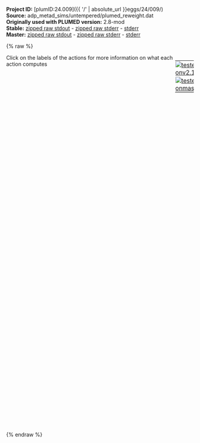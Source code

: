 **Project ID:** [plumID:24.009]({{ '/' | absolute_url }}eggs/24/009/)  
**Source:** adp_metad_sims/untempered/plumed_reweight.dat  
**Originally used with PLUMED version:** 2.8-mod  
**Stable:** [zipped raw stdout](plumed_reweight.dat.plumed.stdout.txt.zip) - [zipped raw stderr](plumed_reweight.dat.plumed.stderr.txt.zip) - [stderr](plumed_reweight.dat.plumed.stderr)  
**Master:** [zipped raw stdout](plumed_reweight.dat.plumed_master.stdout.txt.zip) - [zipped raw stderr](plumed_reweight.dat.plumed_master.stderr.txt.zip) - [stderr](plumed_reweight.dat.plumed_master.stderr)  

{% raw %}
<div style="width: 100%; float:left">
<div style="width: 90%; float:left" id="value_details_data/adp_metad_sims/untempered/plumed_reweight.dat"> Click on the labels of the actions for more information on what each action computes </div>
<div style="width: 10%; float:left"><table><tr><td style="padding:1px"><a href="plumed_reweight.dat.plumed.stderr"><img src="https://img.shields.io/badge/v2.10-passing-green.svg" alt="tested onv2.10" /></a></td></tr><tr><td style="padding:1px"><a href="plumed_reweight.dat.plumed_master.stderr"><img src="https://img.shields.io/badge/master-passing-green.svg" alt="tested onmaster" /></a></td></tr></table></div></div>
<pre style="width=97%;">
<span class="plumedtooltip" style="color:green">UNITS<span class="right">This command sets the internal units for the code. <a href="https://www.plumed.org/doc-master/user-doc/html/_u_n_i_t_s.html" style="color:green">More details</a><i></i></span></span> <span class="plumedtooltip">ENERGY<span class="right">the units of energy<i></i></span></span>=kcal/mol <span class="plumedtooltip">LENGTH<span class="right">the units of lengths<i></i></span></span>=A <span class="plumedtooltip">TIME<span class="right">the units of time<i></i></span></span>=ps

<span style="color:blue" class="comment"># set up two variables for Phi and Psi dihedral angles </span>
<span style="display:none;" id="data/adp_metad_sims/untempered/plumed_reweight.dat">The UNITS action with label <b></b> calculates something</span><b name="data/adp_metad_sims/untempered/plumed_reweight.datphi" onclick='showPath("data/adp_metad_sims/untempered/plumed_reweight.dat","data/adp_metad_sims/untempered/plumed_reweight.datphi","data/adp_metad_sims/untempered/plumed_reweight.datphi","black")'>phi</b><span style="display:none;" id="data/adp_metad_sims/untempered/plumed_reweight.datphi">The TORSION action with label <b>phi</b> calculates the following quantities:<table  align="center" frame="void" width="95%" cellpadding="5%"><tr><td width="5%"><b> Quantity </b>  </td><td width="5%"><b> Type </b>  </td><td><b> Description </b> </td></tr><tr><td width="5%">phi</td><td width="5%"><font color="black">scalar</font></td><td>the TORSION involving these atoms</td></tr></table></span>: <span class="plumedtooltip" style="color:green">TORSION<span class="right">Calculate a torsional angle. <a href="https://www.plumed.org/doc-master/user-doc/html/_t_o_r_s_i_o_n.html" style="color:green">More details</a><i></i></span></span> <span class="plumedtooltip">ATOMS<span class="right">the four atoms involved in the torsional angle<i></i></span></span>=5,7,9,15
<b name="data/adp_metad_sims/untempered/plumed_reweight.datpsi" onclick='showPath("data/adp_metad_sims/untempered/plumed_reweight.dat","data/adp_metad_sims/untempered/plumed_reweight.datpsi","data/adp_metad_sims/untempered/plumed_reweight.datpsi","black")'>psi</b><span style="display:none;" id="data/adp_metad_sims/untempered/plumed_reweight.datpsi">The TORSION action with label <b>psi</b> calculates the following quantities:<table  align="center" frame="void" width="95%" cellpadding="5%"><tr><td width="5%"><b> Quantity </b>  </td><td width="5%"><b> Type </b>  </td><td><b> Description </b> </td></tr><tr><td width="5%">psi</td><td width="5%"><font color="black">scalar</font></td><td>the TORSION involving these atoms</td></tr></table></span>: <span class="plumedtooltip" style="color:green">TORSION<span class="right">Calculate a torsional angle. <a href="https://www.plumed.org/doc-master/user-doc/html/_t_o_r_s_i_o_n.html" style="color:green">More details</a><i></i></span></span> <span class="plumedtooltip">ATOMS<span class="right">the four atoms involved in the torsional angle<i></i></span></span>=7,9,15,17

<b name="data/adp_metad_sims/untempered/plumed_reweight.datmetad" onclick='showPath("data/adp_metad_sims/untempered/plumed_reweight.dat","data/adp_metad_sims/untempered/plumed_reweight.datmetad","data/adp_metad_sims/untempered/plumed_reweight.datmetad","black")'>metad</b><span style="display:none;" id="data/adp_metad_sims/untempered/plumed_reweight.datmetad">The METAD action with label <b>metad</b> calculates the following quantities:<table  align="center" frame="void" width="95%" cellpadding="5%"><tr><td width="5%"><b> Quantity </b>  </td><td width="5%"><b> Type </b>  </td><td><b> Description </b> </td></tr><tr><td width="5%">metad.bias</td><td width="5%"><font color="black">scalar</font></td><td>the instantaneous value of the bias potential</td></tr><tr><td width="5%">metad.rbias</td><td width="5%"><font color="black">scalar</font></td><td>the instantaneous value of the bias normalized using the c(t) reweighting factor [rbias=bias-rct].This component can be used to obtain a reweighted histogram.</td></tr><tr><td width="5%">metad.rct</td><td width="5%"><font color="black">scalar</font></td><td>the reweighting factor c(t).</td></tr></table></span>: <span class="plumedtooltip" style="color:green">METAD<span class="right">Used to performed metadynamics on one or more collective variables. <a href="https://www.plumed.org/doc-master/user-doc/html/_m_e_t_a_d.html" style="color:green">More details</a><i></i></span></span> <span class="plumedtooltip">ARG<span class="right">the labels of the scalars on which the bias will act<i></i></span></span>=<b name="data/adp_metad_sims/untempered/plumed_reweight.datphi">phi</b>,<b name="data/adp_metad_sims/untempered/plumed_reweight.datpsi">psi</b> <span class="plumedtooltip">PACE<span class="right">the frequency for hill addition<i></i></span></span>=1000000000 <span class="plumedtooltip">HEIGHT<span class="right">the heights of the Gaussian hills<i></i></span></span>=0.0 <span class="plumedtooltip">SIGMA<span class="right">the widths of the Gaussian hills<i></i></span></span>=0.3,0.3 <span class="plumedtooltip">FILE<span class="right"> a file in which the list of added hills is stored<i></i></span></span>=hills_copy.dat <span class="plumedtooltip">GRID_MIN<span class="right">the lower bounds for the grid<i></i></span></span>=-pi,-pi <span class="plumedtooltip">GRID_MAX<span class="right">the upper bounds for the grid<i></i></span></span>=pi,pi <span class="plumedtooltip">CALC_RCT<span class="right"> calculate the c(t) reweighting factor and use that to obtain the normalized bias [rbias=bias-rct]<i></i></span></span> <span class="plumedtooltip">RESTART<span class="right">allows per-action setting of restart (YES/NO/AUTO)<i></i></span></span>=YES

<span class="plumedtooltip" style="color:green">PRINT<span class="right">Print quantities to a file. <a href="https://www.plumed.org/doc-master/user-doc/html/_p_r_i_n_t.html" style="color:green">More details</a><i></i></span></span> <span class="plumedtooltip">ARG<span class="right">the labels of the values that you would like to print to the file<i></i></span></span>=<b name="data/adp_metad_sims/untempered/plumed_reweight.datphi">phi</b>,<b name="data/adp_metad_sims/untempered/plumed_reweight.datpsi">psi</b>,<b name="data/adp_metad_sims/untempered/plumed_reweight.datmetad">metad.bias</b> <span class="plumedtooltip">STRIDE<span class="right"> the frequency with which the quantities of interest should be output<i></i></span></span>=1 <span class="plumedtooltip">FILE<span class="right">the name of the file on which to output these quantities<i></i></span></span>=colvar_reweight
</pre>
{% endraw %}
